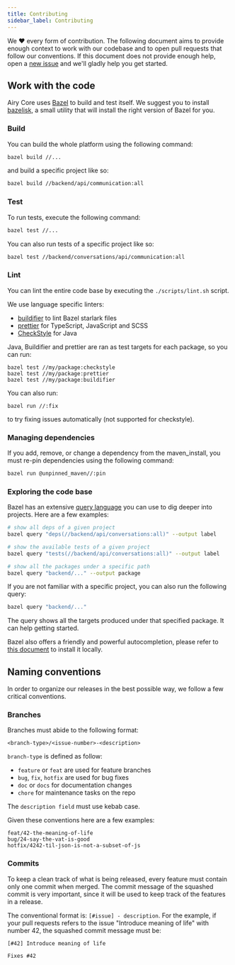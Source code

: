 ```yaml
---
title: Contributing
sidebar_label: Contributing
---
```


We ❤️ every form of contribution. The following document aims to provide enough
context to work with our codebase and to open pull requests that follow our
conventions. If this document does not provide enough help, open a [new
issue](https://github.com/airyhq/airy/issues/new) and we'll gladly help you get
started.

## Work with the code

Airy Core uses [Bazel](https://bazel.build/) to build and test
itself. We suggest you to install
[bazelisk](https://github.com/bazelbuild/bazelisk), a small utility that will
install the right version of Bazel for you.

### Build

You can build the whole platform using the following command:

```sh
bazel build //...
```

and build a specific project like so:

```sh
bazel build //backend/api/communication:all
```

### Test

To run tests, execute the following command:

```sh
bazel test //...
```

You can also run tests of a specific project like so:

```sh
bazel test //backend/conversations/api/communication:all
```

### Lint

You can lint the entire code base by executing the `./scripts/lint.sh` script.

We use language specific linters:

- [buildifier](https://github.com/bazelbuild/buildtools/tree/master/buildifier)
  to lint Bazel starlark files
- [prettier](https://prettier.io/) for TypeScript, JavaScript and SCSS
- [CheckStyle](https://checkstyle.sourceforge.io/) for Java

Java, Buildifier and prettier are ran as test targets for each package, so you can run:

```shell script
bazel test //my/package:checkstyle
bazel test //my/package:prettier
bazel test //my/package:buildifier
```

You can also run:

```shell script
bazel run //:fix
```

to try fixing issues automatically (not supported for checkstyle).

### Managing dependencies

If you add, remove, or change a dependency from the maven_install, you must
re-pin dependencies using the following command:

```sh
bazel run @unpinned_maven//:pin
```

### Exploring the code base

Bazel has an extensive [query
language](https://docs.bazel.build/versions/master/query.html) you can use to
dig deeper into projects. Here are a few examples:

```sh
# show all deps of a given project
bazel query "deps(//backend/api/conversations:all)" --output label

# show the available tests of a given project
bazel query "tests(//backend/api/conversations:all)" --output label

# show all the packages under a specific path
bazel query "backend/..." --output package
```

If you are not familiar with a specific project, you can also run the following
query:

```sh
bazel query "backend/..."
```

The query shows all the targets produced under that specified package. It can
help getting started.

Bazel also offers a friendly and powerful autocompletion, please refer to [this
document](https://github.com/bazelbuild/bazel/blob/master/site/docs/completion.md)
to install it locally.

## Naming conventions

In order to organize our releases in the best possible way, we follow a few
critical conventions.

### Branches

Branches must abide to the following format:

`<branch-type>/<issue-number>-<description>`

`branch-type` is defined as follow:

- `feature` or `feat` are used for feature branches
- `bug`, `fix`, `hotfix` are used for bug fixes
- `doc` or `docs` for documentation changes
- `chore` for maintenance tasks on the repo

The `description field` must use kebab case.

Given these conventions here are a few examples:

```
feat/42-the-meaning-of-life
bug/24-say-the-vat-is-good
hotfix/4242-til-json-is-not-a-subset-of-js
```

### Commits

To keep a clean track of what is being released, every feature must contain only
one commit when merged. The commit message of the squashed commit is very
important, since it will be used to keep track of the features in a release.

The conventional format is: `[#issue] - description`. For the example, if your
pull requests refers to the issue "Introduce meaning of life" with number 42,
the squashed commit message must be:

```
[#42] Introduce meaning of life

Fixes #42
```
